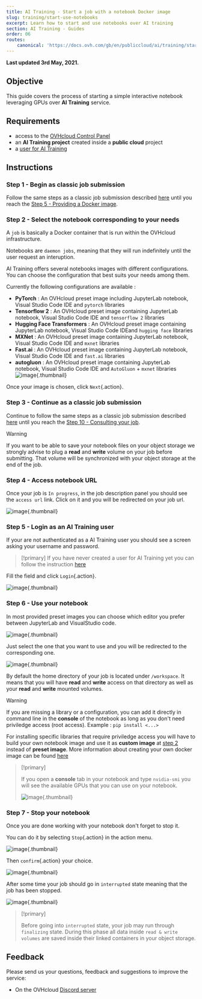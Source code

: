 ```yaml
---
title: AI Training - Start a job with a notebook Docker image
slug: training/start-use-notebooks
excerpt: Learn how to start and use notebooks over AI training
section: AI Training - Guides
order: 06
routes:
    canonical: 'https://docs.ovh.com/gb/en/publiccloud/ai/training/start-use-notebooks/'
---
```


**Last updated 3rd May, 2021.**

## Objective

This guide covers the process of starting a simple interactive notebook leveraging GPUs over **AI Training** service.

## Requirements

-   access to the [OVHcloud Control Panel](https://www.ovh.com/auth/?action=gotomanager&from=https://www.ovh.es/&ovhSubsidiary=es)
-   an **AI Training project** created inside a **public cloud** project
-   a [user for AI Training](https://docs.ovh.com/es/publiccloud/ai/users)

## Instructions

### Step 1 - Begin as classic job submission

Follow the same steps as a classic job submission described [here](https://docs.ovh.com/es/publiccloud/ai/training/submit-job) until you reach the [Step 5 - Providing a Docker image](https://docs.ovh.com/es/publiccloud/ai/training/submit-job/#step-5-providing-a-docker-image).

### Step 2 - Select the notebook corresponding to your needs

A `job` is basically a Docker container that is run within the OVHcloud infrastructure.

Notebooks are `daemon jobs`, meaning that they will run indefinitely until the user request an interuption.

AI Training offers several notebooks images with different configurations. You can choose the configuration that best suits your needs among them.

Currently the following configurations are available :

-   **PyTorch** : An OVHcloud preset image including JupyterLab notebook, Visual Studio Code IDE and `pytorch` libraries
-   **Tensorflow 2** : An OVHcloud preset image containing JupyterLab notebook, Visual Studio Code IDE and `tensorflow 2` libraries
-   **Hugging Face Transformers** : An OVHcloud preset image containing JupyterLab notebook, Visual Studio Code IDEand `hugging face` libraries
-   **MXNet** : An OVHcloud preset image containing JupyterLab notebook, Visual Studio Code IDE and `mxnet` libraries
-   **Fast.ai** : An OVHcloud preset image containing JupyterLab notebook, Visual Studio Code IDE and `fast.ai` libraries
-   **autogluon** : An OVHcloud preset image containing JupyterLab notebook, Visual Studio Code IDE and `AutoGluon` + `mxnet` libraries
    ![image](images/01_submit_image.png){.thumbnail}

Once your image is chosen, click `Next`{.action}.

### Step 3 - Continue as a classic job submission

Continue to follow the same steps as a classic job submission described [here](https://docs.ovh.com/es/publiccloud/ai/training/submit-job) until you reach the [Step 10 - Consulting your job](https://docs.ovh.com/es/publiccloud/ai/training/submit-job/#step-10-consulting-your-job).

> [!warning]
> If you want to be able to save your notebook files on your object storage we strongly advise to plug a **read** and **write** volume on your job before submitting. That volume will be synchronized with your object storage at the end of the job.

### Step 4 - Access notebook URL

Once your job is `In progress`, in the job description panel you should see the `access url` link. Click on it and you will be redirected on your job url.

![image](images/02_http_access_url.png){.thumbnail}

### Step 5 - Login as an AI Training user

If your are not authenticated as a AI Training user you should see a screen asking your username and password.

> [!primary]
> If you have never created a user for AI Training yet you can follow the instruction [here](https://docs.ovh.com/es/publiccloud/ai/users)

Fill the field and click `Login`{.action}.

![image](images/03_login_form.png){.thumbnail}

### Step 6 - Use your notebook

In most provided preset images you can choose which editor you prefer between JupyterLab and VisualStudio code.

![image](images/04_jupyter_vs_vscode.png){.thumbnail}

Just select the one that you want to use and you will be redirected to the corresponding one.

![image](images/05_jupyter.png){.thumbnail}

By default the home directory of your job is located under `/workspace`. It means that you will have **read** and **write** access on that directory as well as your **read** and **write** mounted volumes.

> [!warning]
>
> If you are missing a library or a configuration, you can add it directly in command line in the **console** of the notebook as long as you don't need priviledge access (root access). Example : `pip install <...>`
>
> For installing specific libraries that require priviledge access you will have to build your own notebook image and use it as **custom image** at [step 2](./#step-2-select-the-notebook-corresponding-to-your-needs) instead of **preset image**. More information about creating your own docker image can be found [here](https://docs.ovh.com/es/publiccloud/ai/training/build-use-custom-image)

> [!primary]
>
> If you open a **console** tab in your notebook and type `nvidia-smi` you will see the available GPUs that you can use on your notebook.
>
> ![image](images/09_nvidia_smi.png){.thumbnail}

### Step 7 - Stop your notebook

Once you are done working with your notebook don't forget to stop it.

You can do it by selecting `Stop`{.action} in the action menu.

![image](images/06_stop_notebook.png){.thumbnail}

Then `confirm`{.action} your choice.

![image](images/07_confirm_stop.png){.thumbnail}

After some time your job should go in `interrupted` state meaning that the job has been stopped.

![image](images/08_interrupted.png){.thumbnail}

> [!primary]
>
> Before going into `interrupted` state, your job may run through `finalizing` state. During this phase all data inside `read & write volumes` are saved inside their linked containers in your object storage.

## Feedback

Please send us your questions, feedback and suggestions to improve the service:

- On the OVHcloud [Discord server](https://discord.com/invite/vXVurFfwe9) 

